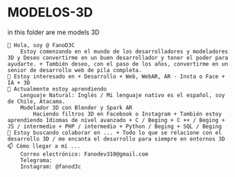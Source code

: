 # MODELOS-3D
in this folder are me models 3D


    👋 Hola, soy @ FanoD3C
        Estoy comenzando en el mundo de los desarrolladores y modeladores 3D y Deseo convertirme en un buen desarrollador y tener el poder para ayudarte. + También deseo, con el paso de los años, convertirme en un senior de desarrollo web de pila completa.
    👀 Estoy interesado en + Desarrollo + Web, WebAR, AR - Insta o Face + IA + 3D
    🌱 Actualmente estoy aprendiendo
        Lenguaje Natural: Inglés / Mi lenguaje nativo es el español, soy de Chile, Atacama.
        Modelador 3D con Blender y Spark AR
            Haciendo filtros 3D en Facebook o Instagram + También estoy aprendiendo Idiomas de nivel avanzado + C / Beging + C ++ / Beging + JS / intermedio + PHP / intermedio + Python / Beging + SQL / Beging
    💞️ Estoy buscando colaborar en ... + Todo lo que se relacione con el desarrollo 3D / me encanta el desarrollo para siempre en entornos 3D
    📫 Cómo llegar a mí ...
        Correo electrónico: Fanodev310@gmail.com
        Telegrama:
        Instagram: @fanod3c

